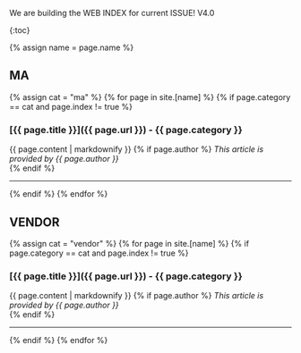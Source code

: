 We are building the WEB INDEX for current ISSUE!
V4.0

{:toc}

{% assign name = page.name %}
## MA
{% assign cat = "ma" %}
{% for page in site.[name] %}
{% if page.category == cat and page.index != true %}
### [{{ page.title }}]({{ page.url }}) - {{ page.category }}
{{ page.content | markdownify }}
{% if page.author %}
*This article is provided by {{ page.author }}*  
{% endif %}

***

{% endif %}
{% endfor %}

## VENDOR
{% assign cat = "vendor" %}
{% for page in site.[name] %}
{% if page.category == cat and page.index != true %}
### [{{ page.title }}]({{ page.url }}) - {{ page.category }}
{{ page.content | markdownify }}
{% if page.author %}
*This article is provided by {{ page.author }}*  
{% endif %}

***

{% endif %}
{% endfor %}
